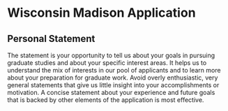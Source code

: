 # Wisconsin Madison Application

## Personal Statement

The statement is your opportunity to tell us about your goals in pursuing graduate studies and about your specific interest areas. It helps us to understand the mix of interests in our pool of applicants and to learn more about your preparation for graduate work. Avoid overly enthusiastic, very general statements that give us little insight into your accomplishments or motivation. A concise statement about your experience and future goals that is backed by other elements of the application is most effective.

